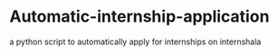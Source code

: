 # Automatic-internship-application
a python script to automatically apply for internships on internshala
